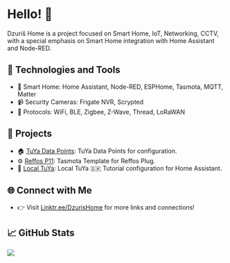 # Hello! 👋

Dzuriš Home is a project focused on Smart Home, IoT, Networking, CCTV, with a special emphasis on Smart Home integration with Home Assistant and Node-RED.

## 🔧 Technologies and Tools
- 🏡 Smart Home: Home Assistant, Node-RED, ESPHome, Tasmota, MQTT, Matter
- 📹 Security Cameras: Frigate NVR, Scrypted
- 📡 Protocols: WiFi, BLE, Zigbee, Z-Wave, Thread, LoRaWAN

## 🚀 Projects

- 🏠 [TuYa Data Points](https://github.com/DzurisHome/Tuya-Data-Points): TuYa Data Points for configuration.
- ⚙️ [Reffos P11](https://github.com/DzurisHome/Tasmota-Template-Refoss-P11): Tasmota Template for Reffos Plug.
- 🏡 [Local TuYa](https://github.com/DzurisHome/LocalTuyaSK): Local TuYa 🇸🇰 Tutorial configuration for Home Assistant.

## 🌐 Connect with Me

- 👉 Visit [Linktr.ee/DzurisHome](https://linktr.ee/DzurisHome) for more links and connections!

## 📈 GitHub Stats

![](https://komarev.com/ghpvc/?username=DzurisHome&style=flat-square)
